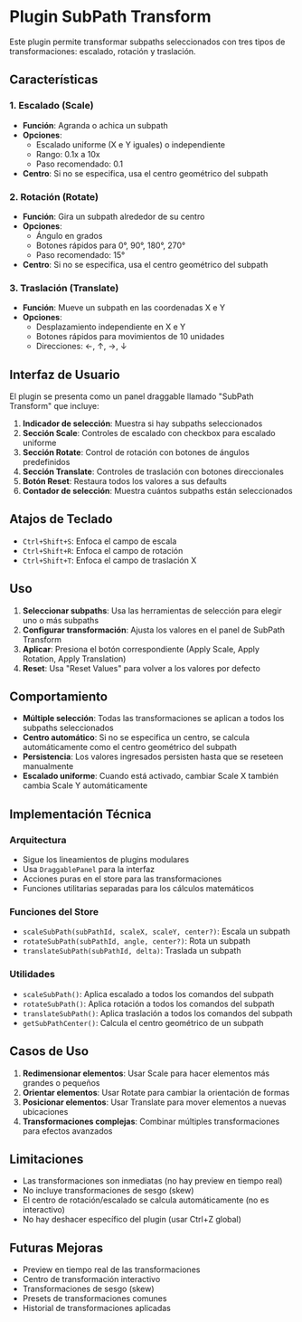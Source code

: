 # Plugin SubPath Transform

Este plugin permite transformar subpaths seleccionados con tres tipos de transformaciones: escalado, rotación y traslación.

## Características

### 1. Escalado (Scale)
- **Función**: Agranda o achica un subpath
- **Opciones**:
  - Escalado uniforme (X e Y iguales) o independiente
  - Rango: 0.1x a 10x
  - Paso recomendado: 0.1
- **Centro**: Si no se especifica, usa el centro geométrico del subpath

### 2. Rotación (Rotate)
- **Función**: Gira un subpath alrededor de su centro
- **Opciones**:
  - Ángulo en grados
  - Botones rápidos para 0°, 90°, 180°, 270°
  - Paso recomendado: 15°
- **Centro**: Si no se especifica, usa el centro geométrico del subpath

### 3. Traslación (Translate)
- **Función**: Mueve un subpath en las coordenadas X e Y
- **Opciones**:
  - Desplazamiento independiente en X e Y
  - Botones rápidos para movimientos de 10 unidades
  - Direcciones: ←, ↑, →, ↓

## Interfaz de Usuario

El plugin se presenta como un panel draggable llamado "SubPath Transform" que incluye:

1. **Indicador de selección**: Muestra si hay subpaths seleccionados
2. **Sección Scale**: Controles de escalado con checkbox para escalado uniforme
3. **Sección Rotate**: Control de rotación con botones de ángulos predefinidos
4. **Sección Translate**: Controles de traslación con botones direccionales
5. **Botón Reset**: Restaura todos los valores a sus defaults
6. **Contador de selección**: Muestra cuántos subpaths están seleccionados

## Atajos de Teclado

- `Ctrl+Shift+S`: Enfoca el campo de escala
- `Ctrl+Shift+R`: Enfoca el campo de rotación  
- `Ctrl+Shift+T`: Enfoca el campo de traslación X

## Uso

1. **Seleccionar subpaths**: Usa las herramientas de selección para elegir uno o más subpaths
2. **Configurar transformación**: Ajusta los valores en el panel de SubPath Transform
3. **Aplicar**: Presiona el botón correspondiente (Apply Scale, Apply Rotation, Apply Translation)
4. **Reset**: Usa "Reset Values" para volver a los valores por defecto

## Comportamiento

- **Múltiple selección**: Todas las transformaciones se aplican a todos los subpaths seleccionados
- **Centro automático**: Si no se especifica un centro, se calcula automáticamente como el centro geométrico del subpath
- **Persistencia**: Los valores ingresados persisten hasta que se reseteen manualmente
- **Escalado uniforme**: Cuando está activado, cambiar Scale X también cambia Scale Y automáticamente

## Implementación Técnica

### Arquitectura
- Sigue los lineamientos de plugins modulares
- Usa `DraggablePanel` para la interfaz
- Acciones puras en el store para las transformaciones
- Funciones utilitarias separadas para los cálculos matemáticos

### Funciones del Store
- `scaleSubPath(subPathId, scaleX, scaleY, center?)`: Escala un subpath
- `rotateSubPath(subPathId, angle, center?)`: Rota un subpath  
- `translateSubPath(subPathId, delta)`: Traslada un subpath

### Utilidades
- `scaleSubPath()`: Aplica escalado a todos los comandos del subpath
- `rotateSubPath()`: Aplica rotación a todos los comandos del subpath
- `translateSubPath()`: Aplica traslación a todos los comandos del subpath
- `getSubPathCenter()`: Calcula el centro geométrico de un subpath

## Casos de Uso

1. **Redimensionar elementos**: Usar Scale para hacer elementos más grandes o pequeños
2. **Orientar elementos**: Usar Rotate para cambiar la orientación de formas
3. **Posicionar elementos**: Usar Translate para mover elementos a nuevas ubicaciones
4. **Transformaciones complejas**: Combinar múltiples transformaciones para efectos avanzados

## Limitaciones

- Las transformaciones son inmediatas (no hay preview en tiempo real)
- No incluye transformaciones de sesgo (skew)
- El centro de rotación/escalado se calcula automáticamente (no es interactivo)
- No hay deshacer específico del plugin (usar Ctrl+Z global)

## Futuras Mejoras

- Preview en tiempo real de las transformaciones
- Centro de transformación interactivo
- Transformaciones de sesgo (skew)
- Presets de transformaciones comunes
- Historial de transformaciones aplicadas
